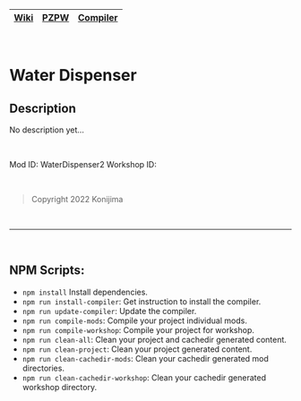[Wiki](https://github.com/asledgehammer/PipeWrench/wiki) | [PZPW](https://github.com/Konijima/pzpw) | [Compiler](https://github.com/Konijima/pzpw-compiler)
|---|---|---|

<br>

# Water Dispenser

## Description
No description yet...

<br>

Mod ID: WaterDispenser2
Workshop ID: 

<br>

> Copyright 2022 Konijima

<br>
<hr>
<br>

## NPM Scripts:
- `npm install` Install dependencies.
- `npm run install-compiler`: Get instruction to install the compiler.
- `npm run update-compiler`: Update the compiler.
- `npm run compile-mods`: Compile your project individual mods.
- `npm run compile-workshop`: Compile your project for workshop.
- `npm run clean-all`: Clean your project and cachedir generated content.
- `npm run clean-project`: Clean your project generated content.
- `npm run clean-cachedir-mods`: Clean your cachedir generated mod directories.
- `npm run clean-cachedir-workshop`: Clean your cachedir generated workshop directory.
